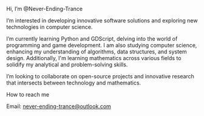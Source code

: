 Hi, I’m @Never-Ending-Trance

I’m interested in developing innovative software solutions and exploring new technologies in computer science.

I’m currently learning Python and GDScript, delving into the world of programming and game development. I am also studying computer science, enhancing my understanding of algorithms, data structures, and system design. Additionally, I'm learning mathematics across various fields to solidify my analytical and problem-solving skills.

I’m looking to collaborate on open-source projects and innovative research that intersects between technology and mathematics.

How to reach me

Email: never-ending-trance@outlook.com
